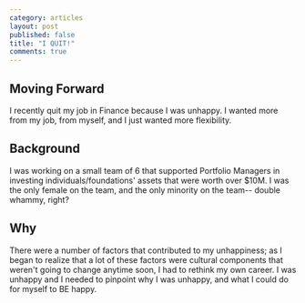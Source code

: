 ```yaml
---
category: articles
layout: post
published: false
title: "I QUIT!"
comments: true
---
```


## Moving Forward

I recently quit my job in Finance because I was unhappy. I wanted more from my job, from myself, and I just wanted more flexibility. 

## Background

I was working on a small team of 6 that supported Portfolio Managers in investing individuals/foundations' assets that were worth over $10M. I was the only female on the team, and the only minority on the team-- double whammy, right? 

## Why

There were a number of factors that contributed to my unhappiness; as I began to realize that a lot of these factors were cultural components that weren't going to change anytime soon, I had to rethink my own career. I was unhappy and I needed to pinpoint why I was unhappy, and what I could do for myself to BE happy. 






